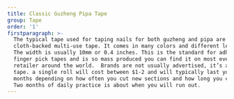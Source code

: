 ```yaml
---
title: Classic Guzheng Pipa Tape
group: Tape
order: '1'
firstparagraph: >-
  The typical tape used for taping nails for both guzheng and pipa are a simple
  cloth-backed multi-use tape. It comes in many colors and different lengths.
  The width is usually 10mm or 0.4 inches. This is the standard for adhesive
  finger pick tapes and is so mass produced you can find it on most every online
  retailer around the world.  Brands are not usually advertised, it’s all just
  tape. a single roll will cost between $1-2 and will typically last you 1-2
  months depending on how often you cut new sections and how long you cut them.
  Two months of daily practice is about when you will run out.
---
```


